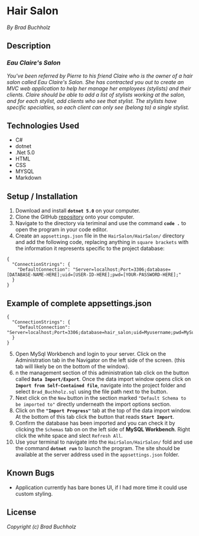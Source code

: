 # Hair Salon
_By Brad Buchholz_
## Description

### _Eau Claire's Salon_
_You've been referred by Pierre to his friend Claire who is the owner of a hair salon called Eau Claire's Salon. She has contracted you out to create an MVC web application to help her manage her employees (stylists) and their clients. Claire should be able to add a list of stylists working at the salon, and for each stylist, add clients who see that stylist. The stylists have specific specialties, so each client can only see (belong to) a single stylist._

## Technologies Used 
* C#
* dotnet
* .Net 5.0
* HTML
* CSS
* MYSQL
* Markdown   

## Setup / Installation 

1. Download and install **`dotnet 5.0`** on your computer. 
2. Clone the GitHub [repository](https://github.com/Bradbuchholz/HairSalon.git) onto your computer.
3. Navigate to the directory via teriminal and use the command **`code .`** to open the program in your code editor.
4. Create an `appsettings.json` file in the `HairSalon/HairSalon/` directory and add the following code, replacing anything in `square brackets` with the information it represents specific to the project database: 
```
{
  "ConnectionStrings": {
    "DefaultConnection": "Server=localhost;Port=3306;database=[DATABASE-NAME-HERE];uid=[USER-ID-HERE];pwd=[YOUR-PASSWORD-HERE];"
  }
}

```
## Example of complete appsettings.json
```
{
  "ConnectionStrings": {
    "DefaultConnection": "Server=localhost;Port=3306;database=hair_salon;uid=Myusername;pwd=MySuperStrongPassword;"
  }
}
```
5. Open MySql Workbench and login to your server. Click on the Administration tab in the Navigator on the left side of the screen. (this tab will likely be on the bottom of the window).
6. n the management section of this administration tab click on the button called **`Data Import/Export`**. Once the data import window opens click on **`Import from Self-Contained file`**, navigate into the project folder and select `Brad_Buchholz.sql` using the file path next to the button.
7. Next click on the `New` button in the section marked `"Default Schema to be imported to"` directly underneath the import options section.
8. Click on the **`"Import Progress"`** tab at the top of the data import window. At the bottom of this tab click the button that reads **`Start Import`**.
9. Confirm the database has been imported and you can check it by clicking the `Schemas` tab on on the left side of **MySQL Workbench**. Right click the white space and slect `Refresh All`.
10. Use your terminal to navigate into the `HairSalon/HairSalon/` fold and use the command **`dotnet run`** to launch the program. The site should be available at the server address used in the `appsettings.json` folder.  

## Known Bugs 
* Application currently has bare bones UI, if I had more time it could use custom styling. 
## License
_Copyright (c) Brad Buchholz_